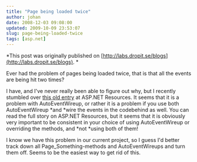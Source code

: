 ```yaml
---
title: "Page being loaded twice"
author: johan
date: 2008-12-03 09:08:00
updated: 2009-10-09 23:53:07
slug: page-being-loaded-twice
tags: [asp.net]
---
```


*This post was originally published on [http://labs.dropit.se/blogs](http://labs.dropit.se/blogs). *

Ever had the problem of pages being loaded twice, that is that all the events are being hit two times?

I have, and I've never really been able to figure out why, but I recently stumbled over [this old entry](http://aspnetresources.com/blog/page_events_raised_twice.aspx) at ASP.NET Resources. It seems that it is a problem with AutoEventWireup, or rather it is a problem if you use both AutoEventWireup *and *wire the events in the codebehind as well. You can read the full story on ASP.NET Resources, but it seems that it is obviously very important to be consistent in your choice of using AutoEventWireup or overriding the methods, and *not *using both of them!

I know we have this problem in our current project, so I guess I'd better track down all Page_Something-methods and AutoEventWireups and turn them off. Seems to be the easiest way to get rid of this.